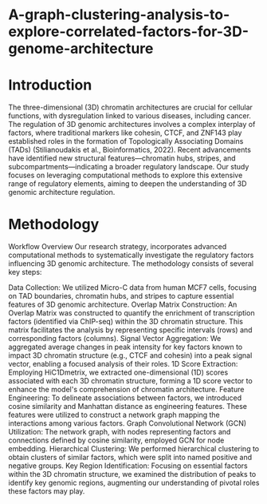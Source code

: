 # A-graph-clustering-analysis-to-explore-correlated-factors-for-3D-genome-architecture

# Introduction

The three-dimensional (3D) chromatin architectures are crucial for cellular functions, with dysregulation linked to various diseases, including cancer. The regulation of 3D genomic architectures involves a complex interplay of factors, where traditional markers like cohesin, CTCF, and ZNF143 play established roles in the formation of Topologically Associating Domains (TADs) (Stilianoudakis et al., Bioinformatics, 2022). Recent advancements have identified new structural features—chromatin hubs, stripes, and subcompartments—indicating a broader regulatory landscape. Our study focuses on leveraging computational methods to explore this extensive range of regulatory elements, aiming to deepen the understanding of 3D genomic architecture regulation.

# Methodology

Workflow Overview
Our research strategy, incorporates advanced computational methods to systematically investigate the regulatory factors influencing 3D genomic architecture. The methodology consists of several key steps:

Data Collection: We utilized Micro-C data from human MCF7 cells, focusing on TAD boundaries, chromatin hubs, and stripes to capture essential features of 3D genomic architecture.
Overlap Matrix Construction: An Overlap Matrix was constructed to quantify the enrichment of transcription factors (identified via ChIP-seq) within the 3D chromatin structure. This matrix facilitates the analysis by representing specific intervals (rows) and corresponding factors (columns).
Signal Vector Aggregation: We aggregated average changes in peak intensity for key factors known to impact 3D chromatin structure (e.g., CTCF and cohesin) into a peak signal vector, enabling a focused analysis of their roles.
1D Score Extraction: Employing HiC1Dmetrix, we extracted one-dimensional (1D) scores associated with each 3D chromatin structure, forming a 1D score vector to enhance the model's comprehension of chromatin architecture.
Feature Engineering: To delineate associations between factors, we introduced cosine similarity and Manhattan distance as engineering features. These features were utilized to construct a network graph mapping the interactions among various factors.
Graph Convolutional Network (GCN) Utilization: The network graph, with nodes representing factors and connections defined by cosine similarity, employed GCN for node embedding.
Hierarchical Clustering: We performed hierarchical clustering to obtain clusters of similar factors, which were split into named positive and negative groups.
Key Region Identification: Focusing on essential factors within the 3D chromatin structure, we examined the distribution of peaks to identify key genomic regions, augmenting our understanding of pivotal roles these factors may play.
